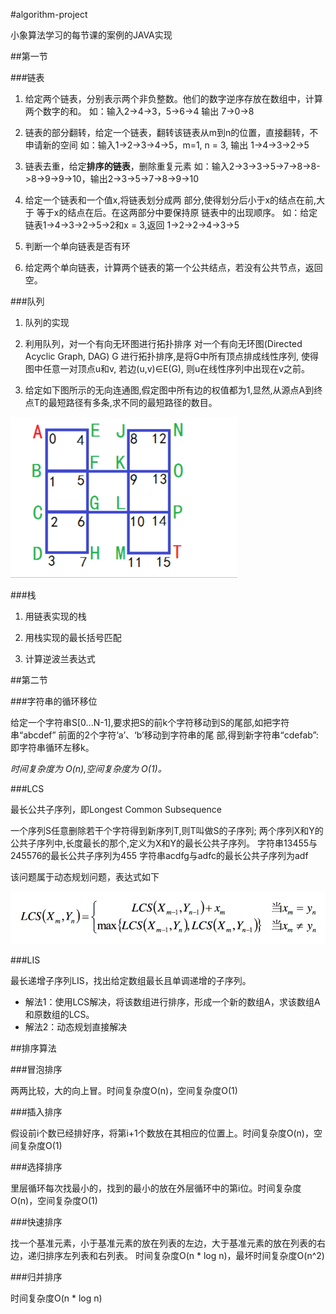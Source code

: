 #algorithm-project

小象算法学习的每节课的案例的JAVA实现

##第一节 

###链表

1. 给定两个链表，分别表示两个非负整数。他们的数字逆序存放在数组中，计算两个数字的和。
如：输入2->4->3，5->6->4 输出 7->0->8

2. 链表的部分翻转，给定一个链表，翻转该链表从m到n的位置，直接翻转，不申请新的空间
如：输入1->2->3->4->5，m=1, n = 3, 输出 1->4->3->2->5

3. 链表去重，给定**排序的链表**，删除重复元素
如：输入2->3->3->5->7->8->8->8->9->9->10，输出2->3->5->7->8->9->10

4. 给定一个链表和一个值x,将链表划分成两 部分,使得划分后小于x的结点在前,大于 等于x的结点在后。在这两部分中要保持原 链表中的出现顺序。
如：给定链表1->4->3->2->5->2和x = 3,返回 1->2->2->4->3->5

5. 判断一个单向链表是否有环

6. 给定两个单向链表，计算两个链表的第一个公共结点，若没有公共节点，返回空。

###队列

1. 队列的实现

2. 利用队列，对一个有向无环图进行拓扑排序
对一个有向无环图(Directed Acyclic Graph, DAG) G 进行拓扑排序,是将G中所有顶点排成线性序列, 使得图中任意一对顶点u和v, 若边(u,v)∈E(G), 则u在线性序列中出现在v之前。

3. 给定如下图所示的无向连通图,假定图中所有边的权值都为1,显然,从源点A到终点T的最短路径有多条,求不同的最短路径的数目。

![最短路径条数](https://github.com/paradisefj/algorithm-project/blob/master/screenshots/pic01.png)

###栈

1. 用链表实现的栈

2. 用栈实现的最长括号匹配

3. 计算逆波兰表达式

##第二节

###字符串的循环移位

给定一个字符串S[0...N-1],要求把S的前k个字符移动到S的尾部,如把字符串“abcdef” 前面的2个字符‘a’、‘b’移动到字符串的尾 部,得到新字符串“cdefab”:即字符串循环左移k。

*时间复杂度为 O(n),空间复杂度为 O(1)。*

###LCS 

最长公共子序列，即Longest Common Subsequence

一个序列S任意删除若干个字符得到新序列T,则T叫做S的子序列;
两个序列X和Y的公共子序列中,长度最长的那个,定义为X和Y的最长公共子序列。
字符串13455与245576的最长公共子序列为455 
字符串acdfg与adfc的最长公共子序列为adf

该问题属于动态规划问题，表达式如下

![动态规划解决LCS](https://github.com/paradisefj/algorithm-project/blob/master/screenshots/pic02.png)

###LIS

最长递增子序列LIS，找出给定数组最长且单调递增的子序列。

- 解法1：使用LCS解决，将该数组进行排序，形成一个新的数组A，求该数组A和原数组的LCS。
- 解法2：动态规划直接解决


##排序算法

###冒泡排序

两两比较，大的向上冒。时间复杂度O(n)，空间复杂度O(1)

###插入排序

假设前i个数已经排好序，将第i+1个数放在其相应的位置上。时间复杂度O(n)，空间复杂度O(1)

###选择排序

里层循环每次找最小的，找到的最小的放在外层循环中的第i位。时间复杂度O(n)，空间复杂度O(1)

###快速排序

找一个基准元素，小于基准元素的放在列表的左边，大于基准元素的放在列表的右边，递归排序左列表和右列表。
时间复杂度O(n * log n)，最坏时间复杂度O(n^2)

###归并排序

时间复杂度O(n * log n)

